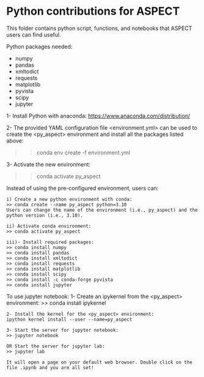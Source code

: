 Python contributions for ASPECT 
==============================

This folder contains python script, functions, and notebooks that ASPECT users can find useful.

Python packages needed:
- numpy
- pandas
- xmltodict
- requests
- matplotlib
- pyvista
- scipy
- jupyter

1- Install Python with anaconda: 
https://www.anaconda.com/distribution/

2- The provided YAML configuration file <environment.yml> can be used to create the <py_aspect> environment and install all the packages listed above:
>> conda env create -f environment.yml

3- Activate the new environment:
>> conda activate py_aspect

Instead of using the pre-configured environment, users can:

    i) Create a new python environment with conda:
    >> conda create --name py_aspect python=3.10
    Users can change the name of the environment (i.e., py_aspect) and the python version (i.e., 3.10).

    ii) Activate conda environment:
    >> conda activate py_aspect

    iii)- Install required packages:
    >> conda install numpy
    >> conda install pandas
    >> conda install xmltodict
    >> conda install requests
    >> conda install matplotlib
    >> conda install scipy
    >> conda install -c conda-forge pyvista
    >> conda install jupyter

To use jupyter notebook:
    1- Create an ipykernel from the <py_aspect> environment:
    >> conda install ipykernel

    2- Install the kernel for the <py_aspect> environment:
    ipython kernel install --user --name=py_aspect

    3- Start the server for jupyter notebook:
    >> jupyter notebook

    OR Start the server for jupyter lab:
    >> jupyter lab

    It will open a page on your default web browser. Double click on the file .ipynb and you are all set!
